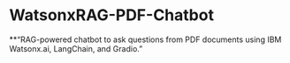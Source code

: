 # WatsonxRAG-PDF-Chatbot
**“RAG-powered chatbot to ask questions from PDF documents using IBM Watsonx.ai, LangChain, and Gradio.”
